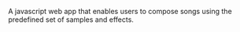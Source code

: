 A javascript web app that enables users to compose songs using the predefined set of samples and effects.
